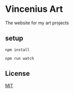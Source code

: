 # Vincenius Art

The website for my art projects

## setup

```npm install```

```npm run watch```


## License
[MIT](https://choosealicense.com/licenses/mit/)
